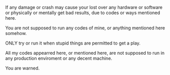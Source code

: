 
If any damage or crash may cause your lost 
over any hardware or software 
or physically or mentally
get bad results,
due to codes or ways mentioned here.

You are not supposed to run any codes
of mine, or anything mentioned here somehow.

ONLY try or run it when
stupid things are permitted
to get a play.

All my codes appearred here, or mentioned here,
are not supposed to run
in any production enviroment
or any decent machine.

You are warned.

<!--
  vim: set ft=markdown tw=78:
-->
